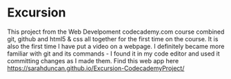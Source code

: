 # Excursion
This project from the Web Develpoment codecademy.com course combined git, github and html5 & css all together for the first time on the course. 
It is also the first time I have put a video on a webpage. I definitely became more familiar with git and its commands - I found it in my code editor and used it committing changes as I made them. Find this web app here https://sarahduncan.github.io/Excursion-CodecademyProject/
